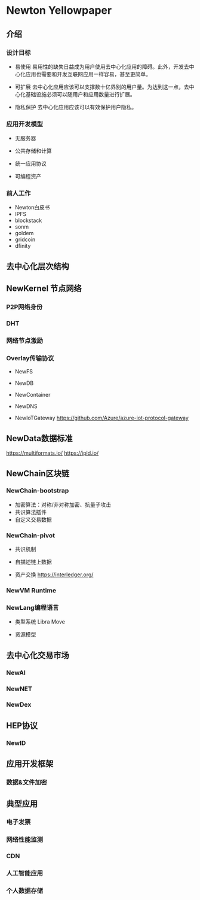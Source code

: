 # Newton Yellowpaper

## 介绍


### 设计目标
* 易使用
易用性的缺失日益成为用户使用去中心化应用的障碍。此外，开发去中心化应用也需要和开发互联网应用一样容易，甚至更简单。

* 可扩展
去中心化应用应该可以支撑数十亿界别的用户量。为达到这一点，去中心化基础设施必须可以随用户和应用数量进行扩展。

* 隐私保护
去中心化应用应该可以有效保护用户隐私。

### 应用开发模型
* 无服务器

* 公共存储和计算

* 统一应用协议

* 可编程资产

### 前人工作
* Newton白皮书
* IPFS
* blockstack
* sonm
* goldem
* gridcoin
* dfinity

## 去中心化层次结构

## NewKernel 节点网络
### P2P网络身份

### DHT

### 网络节点激励

### Overlay传输协议 
* NewFS

* NewDB

* NewContainer

* NewDNS

* NewIoTGateway
https://github.com/Azure/azure-iot-protocol-gateway


## NewData数据标准
https://multiformats.io/
https://ipld.io/


## NewChain区块链

### NewChain-bootstrap
* 加密算法：对称/非对称加密、抗量子攻击
* 共识算法插件
* 自定义交易数据

### NewChain-pivot

* 共识机制

* 自描述链上数据

* 资产交换
https://interledger.org/


### NewVM Runtime

### NewLang编程语言
* 类型系统
Libra Move

* 资源模型

## 去中心化交易市场

### NewAI

### NewNET

### NewDex

## HEP协议

### NewID



## 应用开发框架

### 数据&文件加密

## 典型应用

### 电子发票

### 网络性能监测

### CDN

### 人工智能应用

### 个人数据存储


